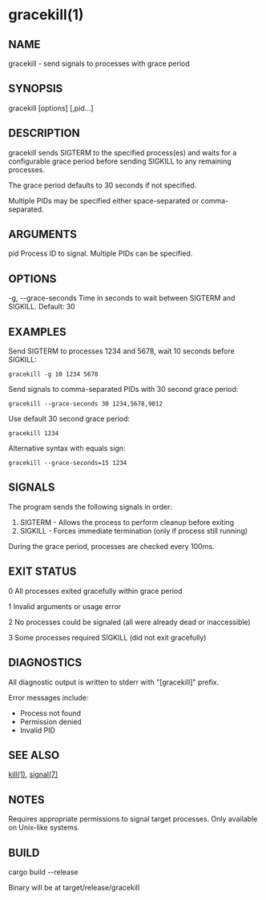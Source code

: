gracekill(1)
============

NAME
----
gracekill - send signals to processes with grace period

SYNOPSIS
--------
gracekill [options] <pid>[,pid...]

DESCRIPTION
-----------
gracekill sends SIGTERM to the specified process(es) and waits for a configurable
grace period before sending SIGKILL to any remaining processes.

The grace period defaults to 30 seconds if not specified.

Multiple PIDs may be specified either space-separated or comma-separated.

ARGUMENTS
---------
pid
    Process ID to signal. Multiple PIDs can be specified.

OPTIONS
-------
-g, --grace-seconds
    Time in seconds to wait between SIGTERM and SIGKILL. Default: 30

EXAMPLES
--------
Send SIGTERM to processes 1234 and 5678, wait 10 seconds before SIGKILL:

    gracekill -g 10 1234 5678

Send signals to comma-separated PIDs with 30 second grace period:

    gracekill --grace-seconds 30 1234,5678,9012

Use default 30 second grace period:

    gracekill 1234

Alternative syntax with equals sign:

    gracekill --grace-seconds=15 1234

SIGNALS
-------
The program sends the following signals in order:

1. SIGTERM - Allows the process to perform cleanup before exiting
2. SIGKILL - Forces immediate termination (only if process still running)

During the grace period, processes are checked every 100ms.

EXIT STATUS
-----------
0
    All processes exited gracefully within grace period

1
    Invalid arguments or usage error

2
    No processes could be signaled (all were already dead or inaccessible)

3
    Some processes required SIGKILL (did not exit gracefully)

DIAGNOSTICS
-----------
All diagnostic output is written to stderr with "[gracekill]" prefix.

Error messages include:
- Process not found
- Permission denied
- Invalid PID

SEE ALSO
--------
[kill(1)](https://man7.org/linux/man-pages/man1/kill.1.html), [signal(7)](https://man7.org/linux/man-pages/man7/signal.7.html)

NOTES
-----
Requires appropriate permissions to signal target processes.
Only available on Unix-like systems.

BUILD
-----
cargo build --release

Binary will be at target/release/gracekill